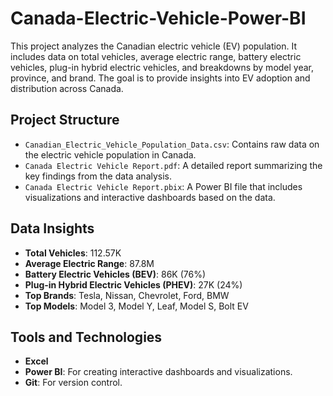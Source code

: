 # Canada-Electric-Vehicle-Power-BI
This project analyzes the Canadian electric vehicle (EV) population. It includes data on total vehicles, average electric range, battery electric vehicles, plug-in hybrid electric vehicles, and breakdowns by model year, province, and brand. The goal is to provide insights into EV adoption and distribution across Canada.
## Project Structure

- `Canadian_Electric_Vehicle_Population_Data.csv`: Contains raw data on the electric vehicle population in Canada.
- `Canada Electric Vehicle Report.pdf`: A detailed report summarizing the key findings from the data analysis.
- `Canada Electric Vehicle Report.pbix`: A Power BI file that includes visualizations and interactive dashboards based on the data.

## Data Insights

- **Total Vehicles**: 112.57K
- **Average Electric Range**: 87.8M
- **Battery Electric Vehicles (BEV)**: 86K (76%)
- **Plug-in Hybrid Electric Vehicles (PHEV)**: 27K (24%)
- **Top Brands**: Tesla, Nissan, Chevrolet, Ford, BMW
- **Top Models**: Model 3, Model Y, Leaf, Model S, Bolt EV

## Tools and Technologies

- **Excel**
- **Power BI**: For creating interactive dashboards and visualizations.
- **Git**: For version control.

